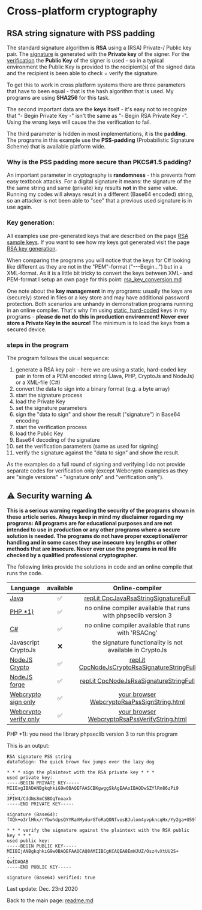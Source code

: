 # Cross-platform cryptography

## RSA string signature with PSS padding

The standard signature algorithm is **RSA** using a (RSA) Private-/ Public key pair. The <u>signature</u> is generated with the **Private key** of the signer. For the <u>verification</u> the **Public Key** of the signer is used - so in a typical environment the Public Key is provided to the recipient(s) of the signed data and the recipient is been able to check = verify the signature.

To get this to work in cross platform systems there are three parameters that have to been equal - that is the hash algorithm that is used. My programs are using **SHA256** for this task.

The second important data are the **keys** itself - it's easy not to recognize that "- Begin Private Key -" isn't the same as "- Begin RSA Private Key -". Using the wrong keys will cause the the verification to fail.

The third parameter is hidden in most implementations, it is the **padding**. The programs in this example use the **PSS-padding** (Probabilistic Signature Scheme) that is available platform wide.

### Why is the PSS padding more secure than PKCS#1.5 padding?

An important parameter in cryptography is **randomness** - this prevents from easy textbook attacks. For a digital signature it means: the signature of the the same string and same (private) key results **not** in the same value. Running my codes will always result in a different (Base64 encoded) string, so an attacker is not been able to "see" that a previous used signature is in use again.

### Key generation: 

All examples use pre-generated keys that are described on the page [RSA sample keys](rsa_sample_keypair.md). If you want to see how my keys got generated visit the page [RSA key generation](rsa_key_generation.md). 

When comparing the programs you will notice that the keys for C# looking like different as they are not in the "PEM"-format ("---Begin...") but in a XML-format. As it is a little bit tricky to convert the keys between XML- and PEM-format I setup an own page for this point: [rsa_key_conversion.md](rsa_key_conversion.md)

One note about the **key management** in my programs: usually the keys are (securely) stored in files or a key store and may have additional password protection. Both scenarios are unhandy in demonstration programs running in an online compiler. That's why I'm using <u>static, hard-coded</u> keys in my programs - **please do not do this in production environment! Never ever store a Private Key in the source!** The minimum is to load the keys from a secured device.

### steps in the program

The program follows the usual sequence:
1. generate a RSA key pair - here we are using a static, hard-coded key pair in form of a PEM encoded string (Java, PHP, CryptoJs and NodeJs) or a XML-file (C#)
2. convert the data to sign into a binary format (e.g. a byte array)
3. start the signature process
4. load the Private Key
5. set the signature parameters
6. sign the "data to sign" and show the result ("signature") in Base64 encoding
7. start the verification process
8. load the Public Key
9. Base64 decoding of the signature
10. set the verification parameters (same as used for signing)
11. verify the signature against the "data to sign" and show the result.

As the examples do a full round of signing and verifying I do not provide separate codes for verification only (except Webcrypto examples as they are "single versions" - "signature only" and "verification only").

## :warning: Security warning :warning:

**This is a serious warning regarding the security of the programs shown in these article series.  Always keep in mind my disclaimer regarding my programs: All programs are for educational purposes and are not intended to use in production or any other programs where a  secure solution is needed. The programs do not have proper exceptional/error handling and in some cases they use insecure key lengths or other methods that are insecure. Never ever use the programs in real life checked by a qualified professional cryptographer.**

The following links provide the solutions in code and an online compile that runs the code.

| Language | available | Online-compiler
| ------ | :---: | :----: |
| [Java](RsaSignaturePssString/RsaSignaturePssStringFull.java) | :white_check_mark: | [repl.it CpcJavaRsaStringSignatureFull](https://repl.it/@javacrypto/CpcJavaRsaSignatureStringFull#Main.java/)
| [PHP *1)](RsaSignaturePssString/RsaSignaturePssStringFull.php) | :white_check_mark: | no online compiler available that runs with phpseclib version 3
| [C#](RsaSignaturePssString/RsaSignaturePssStringFull.cs) | :white_check_mark: | no online compiler available that runs with 'RSACng'
| Javascript CryptoJs | :x: | the signature functionality is not available in CryptoJs
| [NodeJS Crypto](RsaSignaturePssString/RsaSignaturePssStringFullNodeJsCrypto.js) | :white_check_mark: | [repl.it CpcNodeJsCryptoRsaSignatureStringFull](https://repl.it/@javacrypto/CpcNodeJsCryptoRsaSignatureStringFull#index.js/)
| [NodeJS forge](RsaSignaturePssString/RsaSignaturePssStringFullNodeJs.js) | :white_check_mark: | [repl.it CpcNodeJsRsaSignatureStringFull](https://repl.it/@javacrypto/CpcNodeJsRsaSignatureStringFull#index.js/)
| [Webcrypto sign only](RsaSignaturePssString/rsasignaturepssstringsign.html) | :white_check_mark: | [your browser WebcryptoRsaPssSignString.html](https://java-crypto.github.io/cross_platform_crypto/RsaSignaturePssString/rsasignaturepsssign.html)
| [Webcrypto verify only](RsaSignaturePssString/rsasignaturepssstringverification.html) | :white_check_mark: | [your browser WebcryptoRsaPssVerifyString.html](https://java-crypto.github.io/cross_platform_crypto/RsaSignaturePssString/rsasignaturepssverification.html)

PHP *1): you need the library phpseclib version 3 to run this program

This is an output:

```plaintext
RSA signature PSS string
dataToSign: The quick brown fox jumps over the lazy dog

* * * sign the plaintext with the RSA private key * * *
used private key:
-----BEGIN PRIVATE KEY-----
MIIEvgIBADANBgkqhkiG9w0BAQEFAASCBKgwggSkAgEAAoIBAQDwSZYlRn86zPi9
...
3PIW4/CddNs8mCSBOqTnoaxh
-----END PRIVATE KEY-----

signature (Base64): fXQk+o3rlHhx/rYbwhdpsQYYRaXMydurGToRaQONfvosBJulom4yvpkncqHx/Yy2ga+U59lHghHCVZKOXxsZdGMgK91oqvDhapBt0VCipE4T1sJiGiFtLPNUJmJkdbpK1puKhmo1ZQniS6KXe8yTOF++V/S3geIFdyicGKJJgSueF0EotkOLFwr5P5UUVH9nowTvVlsFcT0+MFHygKzqZJ/O2R3m8ru9rvZhR3af97k+ZnlCOj+uI3V136Qz2Lta87ydKoK2usSz9NTfisg+7+mS8BZDcmzWZt90ped7Br0HtlaiPL3glcX/njSaR9/Fp1ioOuiO/xbZ27KOaPcPPg==

* * * verify the signature against the plaintext with the RSA public key * * *
used public key:
-----BEGIN PUBLIC KEY-----
MIIBIjANBgkqhkiG9w0BAQEFAAOCAQ8AMIIBCgKCAQEA8EmWJUZ/Osz4vXtUU2S+
...
QwIDAQAB
-----END PUBLIC KEY-----

signature (Base64) verified: true

```

Last update: Dec. 23rd 2020

Back to the main page: [readme.md](readme.md)